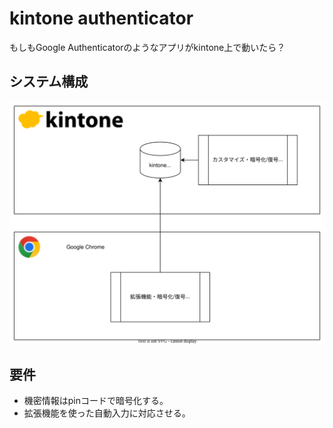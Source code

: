 # kintone authenticator

もしもGoogle Authenticatorのようなアプリがkintone上で動いたら？


## システム構成

![システム構成図。kintoneアプリが1つあり、カスタマイズでQRコード読み取りや暗号化/復号、OTP生成などを行なう。また、Google Chromeの拡張機能でも同等の機能や自動入力機能を提供する。](./docs/system_diagram.drawio.svg)


## 要件

- 機密情報はpinコードで暗号化する。
- 拡張機能を使った自動入力に対応させる。
